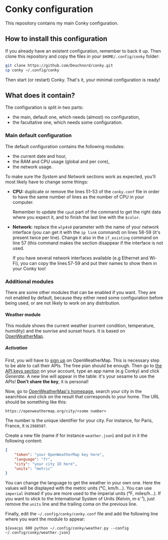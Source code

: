 # Conky configuration

This repository contains my main Conky configuration.

## How to install this configuration

If you already have an existent configuration, remember to back it up. Then
clone this repository and copy the files in your `$HOME/.config/conky` folder:

```bash
git clone https://github.com/Deuchnord/conky.git
cp conky ~/.config/conky
```

Then start (or restart) Conky. That's it, your minimal configuration is ready!

## What does it contain?

The configuration is split in two parts:

- the main, default one, which needs (almost) no configuration,
- the facultative one, which needs some configuration.

### Main default configuration

The default configuration contains the following modules:

- the current date and hour,
- the RAM and CPU usage (global and per core),
- the network usage.

To make sure the _System_ and _Network_ sections work as expected, you'll most
likely have to change some things:

- **CPU:** duplicate or remove the lines 51-53 of the `conky.conf` file in
  order to have the same number of lines as the number of CPU in your
  computer.

  Remember to update the `cpuX` part of the command to get the
  right data where you expect it, and to finish the last line with the
  `$color`.

- **Network:** replace the `wlp4s0` parameter with the name of your network
  interface (you can get it with the `ip link` command) on lines 58-59
  (it's present twice per line). Change it also in the `if_existing` command
  on line 57 (this command makes the section disappear if the interface is not
  used.

  If you have several network interfaces available (e.g Ethernet and Wi-Fi),
  you can copy the lines 57-59 and put their names to show them in your Conky
  too!

### Additional modules

There are some other modules that can be enabled if you want. They are not
enabled by default, because they either need some configuration before being
used, or are not likely to work on any distribution.

#### Weather module

This module shows the current weather (current condition, temperature,
humidity) and the sunrise and sunset hours. It is based on
[OpenWeatherMap](https://openweathermap.org).

##### Activation

First, you will have to [sign up](https://home.openweathermap.org/users/sign_up)
on OpenWeatherMap. This is necessary step to be able to call their APIs. The
free plan should be enough.
Then go to [the API keys section](https://home.openweathermap.org/api_keys) on
your account, type an app name (e.g Conky) and click _Generate_. A new line will
appear in the table: it's your sesame to use the APIs! **Don't share the key**,
it is personal!

Now, go to [OpenWeatherMap's homepage](https://openweathermap.org), search
your city in the searchbox and click on the result that corresponds to your
home. The URL should be something like this:

```
https://openweathermap.org/city/<some number>
```

The number is the unique identifier for your city. For instance, for Paris,
France, it is `2988507`.

Create a new file (name if for instance `weather.json`) and put in it the
following content:

```json
{
    "token": "your OpenWeatherMap key here",
    "language": "fr",
    "city": "your city ID here",
    "units": "metric"
}
```

You can change the language to get the weather in your own one. Here the values
will be displayed with the metric units (°C, km/h...). You can use `imperial`
instead if you are more used to the imperial units (°F, miles/h...). If you want
to stick to the International System of Units (Kelvin, m⋅s⁻¹), just
remove the `units` line and the trailing coma on the previous line.

Finally, edit the `~/.config/conky/conky.conf` file and add the following line
where you want the module to appear:

```conky
${execpi 600 python ~/.config/conky/weather.py --config ~/.config/conky/weather.json}
```

